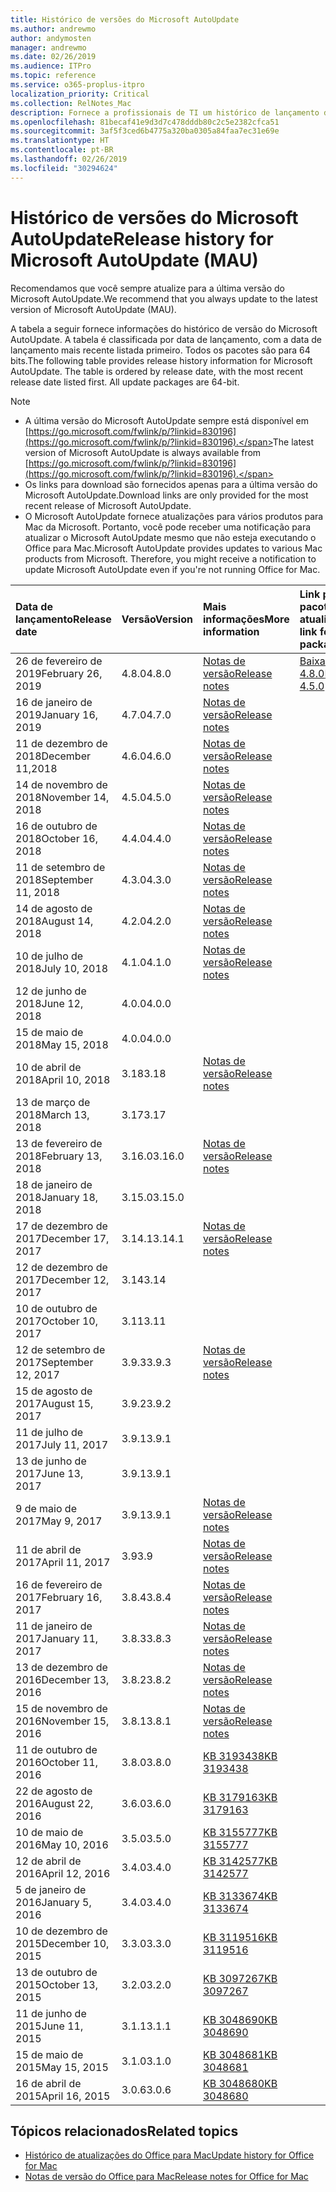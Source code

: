 ```yaml
---
title: Histórico de versões do Microsoft AutoUpdate
ms.author: andrewmo
author: andymosten
manager: andrewmo
ms.date: 02/26/2019
ms.audience: ITPro
ms.topic: reference
ms.service: o365-proplus-itpro
localization_priority: Critical
ms.collection: RelNotes_Mac
description: Fornece a profissionais de TI um histórico de lançamento do Microsoft AutoUpdate
ms.openlocfilehash: 81becaf41e9d3d7c478dddb80c2c5e2382cfca51
ms.sourcegitcommit: 3af5f3ced6b4775a320ba0305a84faa7ec31e69e
ms.translationtype: HT
ms.contentlocale: pt-BR
ms.lasthandoff: 02/26/2019
ms.locfileid: "30294624"
---
```

# <a name="release-history-for-microsoft-autoupdate-mau"></a><span data-ttu-id="e2ccb-103">Histórico de versões do Microsoft AutoUpdate</span><span class="sxs-lookup"><span data-stu-id="e2ccb-103">Release history for Microsoft AutoUpdate (MAU)</span></span>
 
<span data-ttu-id="e2ccb-104">Recomendamos que você sempre atualize para a última versão do Microsoft AutoUpdate.</span><span class="sxs-lookup"><span data-stu-id="e2ccb-104">We recommend that you always update to the latest version of Microsoft AutoUpdate (MAU).</span></span>

<span data-ttu-id="e2ccb-p101">A tabela a seguir fornece informações do histórico de versão do Microsoft AutoUpdate. A tabela é classificada por data de lançamento, com a data de lançamento mais recente listada primeiro. Todos os pacotes são para 64 bits.</span><span class="sxs-lookup"><span data-stu-id="e2ccb-p101">The following table provides release history information for Microsoft AutoUpdate. The table is ordered by release date, with the most recent release date listed first. All update packages are 64-bit.</span></span>


> [!NOTE]
> - <span data-ttu-id="e2ccb-108">A última versão do Microsoft AutoUpdate sempre está disponível em [https://go.microsoft.com/fwlink/p/?linkid=830196](https://go.microsoft.com/fwlink/p/?linkid=830196).</span><span class="sxs-lookup"><span data-stu-id="e2ccb-108">The latest version of Microsoft AutoUpdate is always available from [https://go.microsoft.com/fwlink/p/?linkid=830196](https://go.microsoft.com/fwlink/p/?linkid=830196).</span></span>
> - <span data-ttu-id="e2ccb-109">Os links para download são fornecidos apenas para a última versão do Microsoft AutoUpdate.</span><span class="sxs-lookup"><span data-stu-id="e2ccb-109">Download links are only provided for the most recent release of Microsoft AutoUpdate.</span></span>
> - <span data-ttu-id="e2ccb-p102">O Microsoft AutoUpdate fornece atualizações para vários produtos para Mac da Microsoft. Portanto, você pode receber uma notificação para atualizar o Microsoft AutoUpdate mesmo que não esteja executando o Office para Mac.</span><span class="sxs-lookup"><span data-stu-id="e2ccb-p102">Microsoft AutoUpdate provides updates to various Mac products from Microsoft. Therefore, you might receive a notification to update Microsoft AutoUpdate even if you're not running Office for Mac.</span></span>
  
|<span data-ttu-id="e2ccb-112">**Data de lançamento**</span><span class="sxs-lookup"><span data-stu-id="e2ccb-112">**Release date**</span></span>|<span data-ttu-id="e2ccb-113">**Versão**</span><span class="sxs-lookup"><span data-stu-id="e2ccb-113">**Version**</span></span>|<span data-ttu-id="e2ccb-114">**Mais informações**</span><span class="sxs-lookup"><span data-stu-id="e2ccb-114">**More information**</span></span>|<span data-ttu-id="e2ccb-115">**Link para baixar o pacote de atualização**</span><span class="sxs-lookup"><span data-stu-id="e2ccb-115">**Download link for the update package**</span></span>|
|:-----|:-----|:-----|:-----|
|<span data-ttu-id="e2ccb-116">26 de fevereiro de 2019</span><span class="sxs-lookup"><span data-stu-id="e2ccb-116">February 26, 2019</span></span> <br/>|<span data-ttu-id="e2ccb-117">4.8.0</span><span class="sxs-lookup"><span data-stu-id="e2ccb-117">4.8.0</span></span> <br/> | [<span data-ttu-id="e2ccb-118">Notas de versão</span><span class="sxs-lookup"><span data-stu-id="e2ccb-118">Release notes</span></span>](release-notes-office-for-mac.md#january-2019-release) <br/> |[<span data-ttu-id="e2ccb-119">Baixar MAU 4.8.0</span><span class="sxs-lookup"><span data-stu-id="e2ccb-119">Download MAU 4.5.0</span></span>](https://go.microsoft.com/fwlink/p/?linkid=830196) <br/> |
|<span data-ttu-id="e2ccb-120">16 de janeiro de 2019</span><span class="sxs-lookup"><span data-stu-id="e2ccb-120">January 16, 2019</span></span> <br/>|<span data-ttu-id="e2ccb-121">4.7.0</span><span class="sxs-lookup"><span data-stu-id="e2ccb-121">4.7.0</span></span> <br/> | [<span data-ttu-id="e2ccb-122">Notas de versão</span><span class="sxs-lookup"><span data-stu-id="e2ccb-122">Release notes</span></span>](release-notes-office-for-mac.md#january-2019-release) <br/> | |
|<span data-ttu-id="e2ccb-123">11 de dezembro de 2018</span><span class="sxs-lookup"><span data-stu-id="e2ccb-123">December 11,2018</span></span> <br/>|<span data-ttu-id="e2ccb-124">4.6.0</span><span class="sxs-lookup"><span data-stu-id="e2ccb-124">4.6.0</span></span> <br/> | [<span data-ttu-id="e2ccb-125">Notas de versão</span><span class="sxs-lookup"><span data-stu-id="e2ccb-125">Release notes</span></span>](release-notes-office-for-mac.md#december-2018-release) <br/> ||
|<span data-ttu-id="e2ccb-126">14 de novembro de 2018</span><span class="sxs-lookup"><span data-stu-id="e2ccb-126">November 14, 2018</span></span> <br/> |<span data-ttu-id="e2ccb-127">4.5.0</span><span class="sxs-lookup"><span data-stu-id="e2ccb-127">4.5.0</span></span> <br/> |[<span data-ttu-id="e2ccb-128">Notas de versão</span><span class="sxs-lookup"><span data-stu-id="e2ccb-128">Release notes</span></span>](release-notes-office-for-mac.md#november-2018-release) <br/> | |
|<span data-ttu-id="e2ccb-129">16 de outubro de 2018</span><span class="sxs-lookup"><span data-stu-id="e2ccb-129">October 16, 2018</span></span> <br/> |<span data-ttu-id="e2ccb-130">4.4.0</span><span class="sxs-lookup"><span data-stu-id="e2ccb-130">4.4.0</span></span> <br/> |[<span data-ttu-id="e2ccb-131">Notas de versão</span><span class="sxs-lookup"><span data-stu-id="e2ccb-131">Release notes</span></span>](release-notes-office-for-mac.md#october-2018-release) <br/> | |
|<span data-ttu-id="e2ccb-132">11 de setembro de 2018</span><span class="sxs-lookup"><span data-stu-id="e2ccb-132">September 11, 2018</span></span>  <br/> |<span data-ttu-id="e2ccb-133">4.3.0</span><span class="sxs-lookup"><span data-stu-id="e2ccb-133">4.3.0</span></span>  <br/> |[<span data-ttu-id="e2ccb-134">Notas de versão</span><span class="sxs-lookup"><span data-stu-id="e2ccb-134">Release notes</span></span>](release-notes-office-for-mac.md#september-2018-release) <br/> | |
|<span data-ttu-id="e2ccb-135">14 de agosto de 2018</span><span class="sxs-lookup"><span data-stu-id="e2ccb-135">August 14, 2018</span></span>  <br/> |<span data-ttu-id="e2ccb-136">4.2.0</span><span class="sxs-lookup"><span data-stu-id="e2ccb-136">4.2.0</span></span>  <br/> |[<span data-ttu-id="e2ccb-137">Notas de versão</span><span class="sxs-lookup"><span data-stu-id="e2ccb-137">Release notes</span></span>](release-notes-office-for-mac.md#august-2018-release) <br/> | |
|<span data-ttu-id="e2ccb-138">10 de julho de 2018</span><span class="sxs-lookup"><span data-stu-id="e2ccb-138">July 10, 2018</span></span>  <br/> |<span data-ttu-id="e2ccb-139">4.1.0</span><span class="sxs-lookup"><span data-stu-id="e2ccb-139">4.1.0</span></span>  <br/> |[<span data-ttu-id="e2ccb-140">Notas de versão</span><span class="sxs-lookup"><span data-stu-id="e2ccb-140">Release notes</span></span>](release-notes-office-for-mac.md#july-2018-release) <br/> | |
|<span data-ttu-id="e2ccb-141">12 de junho de 2018</span><span class="sxs-lookup"><span data-stu-id="e2ccb-141">June 12, 2018</span></span>  <br/> |<span data-ttu-id="e2ccb-142">4.0.0</span><span class="sxs-lookup"><span data-stu-id="e2ccb-142">4.0.0</span></span>  <br/> |||
|<span data-ttu-id="e2ccb-143">15 de maio de 2018</span><span class="sxs-lookup"><span data-stu-id="e2ccb-143">May 15, 2018</span></span>  <br/> |<span data-ttu-id="e2ccb-144">4.0.0</span><span class="sxs-lookup"><span data-stu-id="e2ccb-144">4.0.0</span></span>  <br/> |||
|<span data-ttu-id="e2ccb-145">10 de abril de 2018</span><span class="sxs-lookup"><span data-stu-id="e2ccb-145">April 10, 2018</span></span>  <br/> |<span data-ttu-id="e2ccb-146">3.18</span><span class="sxs-lookup"><span data-stu-id="e2ccb-146">3.18</span></span>  <br/> |[<span data-ttu-id="e2ccb-147">Notas de versão</span><span class="sxs-lookup"><span data-stu-id="e2ccb-147">Release notes</span></span>](release-notes-office-for-mac.md#april-2018-release) <br/> ||
|<span data-ttu-id="e2ccb-148">13 de março de 2018</span><span class="sxs-lookup"><span data-stu-id="e2ccb-148">March 13, 2018</span></span>  <br/> |<span data-ttu-id="e2ccb-149">3.17</span><span class="sxs-lookup"><span data-stu-id="e2ccb-149">3.17</span></span>  <br/> |||
|<span data-ttu-id="e2ccb-150">13 de fevereiro de 2018</span><span class="sxs-lookup"><span data-stu-id="e2ccb-150">February 13, 2018</span></span>  <br/> |<span data-ttu-id="e2ccb-151">3.16.0</span><span class="sxs-lookup"><span data-stu-id="e2ccb-151">3.16.0</span></span>  <br/> |[<span data-ttu-id="e2ccb-152">Notas de versão</span><span class="sxs-lookup"><span data-stu-id="e2ccb-152">Release notes</span></span>](release-notes-office-for-mac.md#february-2018-release) <br/> | <br/> |
|<span data-ttu-id="e2ccb-153">18 de janeiro de 2018</span><span class="sxs-lookup"><span data-stu-id="e2ccb-153">January 18, 2018</span></span>  <br/> |<span data-ttu-id="e2ccb-154">3.15.0</span><span class="sxs-lookup"><span data-stu-id="e2ccb-154">3.15.0</span></span>  <br/> |<br/> |
|<span data-ttu-id="e2ccb-155">17 de dezembro de 2017</span><span class="sxs-lookup"><span data-stu-id="e2ccb-155">December 17, 2017</span></span>  <br/> |<span data-ttu-id="e2ccb-156">3.14.1</span><span class="sxs-lookup"><span data-stu-id="e2ccb-156">3.14.1</span></span>  <br/> |[<span data-ttu-id="e2ccb-157">Notas de versão</span><span class="sxs-lookup"><span data-stu-id="e2ccb-157">Release notes</span></span>](release-notes-office-for-mac.md#december-2017-release) <br/> | <br/> |
|<span data-ttu-id="e2ccb-158">12 de dezembro de 2017</span><span class="sxs-lookup"><span data-stu-id="e2ccb-158">December 12, 2017</span></span>  <br/> |<span data-ttu-id="e2ccb-159">3.14</span><span class="sxs-lookup"><span data-stu-id="e2ccb-159">3.14</span></span>  <br/> ||  <br/> |
|<span data-ttu-id="e2ccb-160">10 de outubro de 2017</span><span class="sxs-lookup"><span data-stu-id="e2ccb-160">October 10, 2017</span></span>  <br/> |<span data-ttu-id="e2ccb-161">3.11</span><span class="sxs-lookup"><span data-stu-id="e2ccb-161">3.11</span></span>  <br/> ||<br/> |
|<span data-ttu-id="e2ccb-162">12 de setembro de 2017</span><span class="sxs-lookup"><span data-stu-id="e2ccb-162">September 12, 2017</span></span>  <br/> |<span data-ttu-id="e2ccb-163">3.9.3</span><span class="sxs-lookup"><span data-stu-id="e2ccb-163">3.9.3</span></span>  <br/> |[<span data-ttu-id="e2ccb-164">Notas de versão</span><span class="sxs-lookup"><span data-stu-id="e2ccb-164">Release notes</span></span>](release-notes-office-for-mac.md#september-2017-release) <br/> |<br/> |
|<span data-ttu-id="e2ccb-165">15 de agosto de 2017</span><span class="sxs-lookup"><span data-stu-id="e2ccb-165">August 15, 2017</span></span>  <br/> |<span data-ttu-id="e2ccb-166">3.9.2</span><span class="sxs-lookup"><span data-stu-id="e2ccb-166">3.9.2</span></span>  <br/> || <br/> |
|<span data-ttu-id="e2ccb-167">11 de julho de 2017</span><span class="sxs-lookup"><span data-stu-id="e2ccb-167">July 11, 2017</span></span>  <br/> |<span data-ttu-id="e2ccb-168">3.9.1</span><span class="sxs-lookup"><span data-stu-id="e2ccb-168">3.9.1</span></span>  <br/> || <br/> |
|<span data-ttu-id="e2ccb-169">13 de junho de 2017</span><span class="sxs-lookup"><span data-stu-id="e2ccb-169">June 13, 2017</span></span>  <br/> |<span data-ttu-id="e2ccb-170">3.9.1</span><span class="sxs-lookup"><span data-stu-id="e2ccb-170">3.9.1</span></span>  <br/> || <br/> |
|<span data-ttu-id="e2ccb-171">9 de maio de 2017</span><span class="sxs-lookup"><span data-stu-id="e2ccb-171">May 9, 2017</span></span>  <br/> |<span data-ttu-id="e2ccb-172">3.9.1</span><span class="sxs-lookup"><span data-stu-id="e2ccb-172">3.9.1</span></span>  <br/> |[<span data-ttu-id="e2ccb-173">Notas de versão</span><span class="sxs-lookup"><span data-stu-id="e2ccb-173">Release notes</span></span>](release-notes-office-for-mac.md#may-2017-release) <br/> | <br/> |
|<span data-ttu-id="e2ccb-174">11 de abril de 2017</span><span class="sxs-lookup"><span data-stu-id="e2ccb-174">April 11, 2017</span></span>  <br/> |<span data-ttu-id="e2ccb-175">3.9</span><span class="sxs-lookup"><span data-stu-id="e2ccb-175">3.9</span></span>  <br/> |[<span data-ttu-id="e2ccb-176">Notas de versão</span><span class="sxs-lookup"><span data-stu-id="e2ccb-176">Release notes</span></span>](release-notes-office-for-mac.md#april-2017-release) <br/> |  <br/> |
|<span data-ttu-id="e2ccb-177">16 de fevereiro de 2017</span><span class="sxs-lookup"><span data-stu-id="e2ccb-177">February 16, 2017</span></span>  <br/> |<span data-ttu-id="e2ccb-178">3.8.4</span><span class="sxs-lookup"><span data-stu-id="e2ccb-178">3.8.4</span></span>  <br/> |[<span data-ttu-id="e2ccb-179">Notas de versão</span><span class="sxs-lookup"><span data-stu-id="e2ccb-179">Release notes</span></span>](release-notes-office-for-mac.md#february-2017-release) <br/> | <br/> |
|<span data-ttu-id="e2ccb-180">11 de janeiro de 2017</span><span class="sxs-lookup"><span data-stu-id="e2ccb-180">January 11, 2017</span></span>  <br/> |<span data-ttu-id="e2ccb-181">3.8.3</span><span class="sxs-lookup"><span data-stu-id="e2ccb-181">3.8.3</span></span>  <br/> |[<span data-ttu-id="e2ccb-182">Notas de versão</span><span class="sxs-lookup"><span data-stu-id="e2ccb-182">Release notes</span></span>](release-notes-office-for-mac.md#january-2017-release) <br/> | <br/> |
|<span data-ttu-id="e2ccb-183">13 de dezembro de 2016</span><span class="sxs-lookup"><span data-stu-id="e2ccb-183">December 13, 2016</span></span>  <br/> |<span data-ttu-id="e2ccb-184">3.8.2</span><span class="sxs-lookup"><span data-stu-id="e2ccb-184">3.8.2</span></span>  <br/> |[<span data-ttu-id="e2ccb-185">Notas de versão</span><span class="sxs-lookup"><span data-stu-id="e2ccb-185">Release notes</span></span>](release-notes-office-for-mac.md#december-2016-release) <br/> | <br/> |
|<span data-ttu-id="e2ccb-186">15 de novembro de 2016</span><span class="sxs-lookup"><span data-stu-id="e2ccb-186">November 15, 2016</span></span>  <br/> |<span data-ttu-id="e2ccb-187">3.8.1</span><span class="sxs-lookup"><span data-stu-id="e2ccb-187">3.8.1</span></span>  <br/> |[<span data-ttu-id="e2ccb-188">Notas de versão</span><span class="sxs-lookup"><span data-stu-id="e2ccb-188">Release notes</span></span>](release-notes-office-for-mac.md#november-2016-release) <br/> | <br/> |
|<span data-ttu-id="e2ccb-189">11 de outubro de 2016</span><span class="sxs-lookup"><span data-stu-id="e2ccb-189">October 11, 2016</span></span>  <br/> |<span data-ttu-id="e2ccb-190">3.8.0</span><span class="sxs-lookup"><span data-stu-id="e2ccb-190">3.8.0</span></span>  <br/> |[<span data-ttu-id="e2ccb-191">KB 3193438</span><span class="sxs-lookup"><span data-stu-id="e2ccb-191">KB 3193438</span></span>](https://support.microsoft.com/kb/3193438) <br/> | <br/> |
|<span data-ttu-id="e2ccb-192">22 de agosto de 2016</span><span class="sxs-lookup"><span data-stu-id="e2ccb-192">August 22, 2016</span></span>  <br/> |<span data-ttu-id="e2ccb-193">3.6.0</span><span class="sxs-lookup"><span data-stu-id="e2ccb-193">3.6.0</span></span>  <br/> |[<span data-ttu-id="e2ccb-194">KB 3179163</span><span class="sxs-lookup"><span data-stu-id="e2ccb-194">KB 3179163</span></span>](https://support.microsoft.com/kb/3179163) <br/> | <br/> |
|<span data-ttu-id="e2ccb-195">10 de maio de 2016</span><span class="sxs-lookup"><span data-stu-id="e2ccb-195">May 10, 2016</span></span>  <br/> |<span data-ttu-id="e2ccb-196">3.5.0</span><span class="sxs-lookup"><span data-stu-id="e2ccb-196">3.5.0</span></span>  <br/> |[<span data-ttu-id="e2ccb-197">KB 3155777</span><span class="sxs-lookup"><span data-stu-id="e2ccb-197">KB 3155777</span></span>](https://support.microsoft.com/kb/3155777) <br/> | <br/> |
|<span data-ttu-id="e2ccb-198">12 de abril de 2016</span><span class="sxs-lookup"><span data-stu-id="e2ccb-198">April 12, 2016</span></span>  <br/> |<span data-ttu-id="e2ccb-199">3.4.0</span><span class="sxs-lookup"><span data-stu-id="e2ccb-199">3.4.0</span></span>  <br/> |[<span data-ttu-id="e2ccb-200">KB 3142577</span><span class="sxs-lookup"><span data-stu-id="e2ccb-200">KB 3142577</span></span>](https://support.microsoft.com/kb/3142577) <br/> | <br/> |
|<span data-ttu-id="e2ccb-201">5 de janeiro de 2016</span><span class="sxs-lookup"><span data-stu-id="e2ccb-201">January 5, 2016</span></span>  <br/> |<span data-ttu-id="e2ccb-202">3.4.0</span><span class="sxs-lookup"><span data-stu-id="e2ccb-202">3.4.0</span></span>  <br/> |[<span data-ttu-id="e2ccb-203">KB 3133674</span><span class="sxs-lookup"><span data-stu-id="e2ccb-203">KB 3133674</span></span>](https://support.microsoft.com/kb/3133674) <br/> | <br/> |
|<span data-ttu-id="e2ccb-204">10 de dezembro de 2015</span><span class="sxs-lookup"><span data-stu-id="e2ccb-204">December 10, 2015</span></span>  <br/> |<span data-ttu-id="e2ccb-205">3.3.0</span><span class="sxs-lookup"><span data-stu-id="e2ccb-205">3.3.0</span></span>  <br/> |[<span data-ttu-id="e2ccb-206">KB 3119516</span><span class="sxs-lookup"><span data-stu-id="e2ccb-206">KB 3119516</span></span>](https://support.microsoft.com/kb/3119516) <br/> | <br/> |
|<span data-ttu-id="e2ccb-207">13 de outubro de 2015</span><span class="sxs-lookup"><span data-stu-id="e2ccb-207">October 13, 2015</span></span>  <br/> |<span data-ttu-id="e2ccb-208">3.2.0</span><span class="sxs-lookup"><span data-stu-id="e2ccb-208">3.2.0</span></span>  <br/> |[<span data-ttu-id="e2ccb-209">KB 3097267</span><span class="sxs-lookup"><span data-stu-id="e2ccb-209">KB 3097267</span></span>](https://support.microsoft.com/kb/3097267) <br/> | <br/> |
|<span data-ttu-id="e2ccb-210">11 de junho de 2015</span><span class="sxs-lookup"><span data-stu-id="e2ccb-210">June 11, 2015</span></span>  <br/> |<span data-ttu-id="e2ccb-211">3.1.1</span><span class="sxs-lookup"><span data-stu-id="e2ccb-211">3.1.1</span></span>  <br/> |[<span data-ttu-id="e2ccb-212">KB 3048690</span><span class="sxs-lookup"><span data-stu-id="e2ccb-212">KB 3048690</span></span>](https://support.microsoft.com/kb/3048690) <br/> | <br/> |
|<span data-ttu-id="e2ccb-213">15 de maio de 2015</span><span class="sxs-lookup"><span data-stu-id="e2ccb-213">May 15, 2015</span></span>  <br/> |<span data-ttu-id="e2ccb-214">3.1.0</span><span class="sxs-lookup"><span data-stu-id="e2ccb-214">3.1.0</span></span>  <br/> |[<span data-ttu-id="e2ccb-215">KB 3048681</span><span class="sxs-lookup"><span data-stu-id="e2ccb-215">KB 3048681</span></span>](https://support.microsoft.com/kb/3048681) <br/> | <br/> |
|<span data-ttu-id="e2ccb-216">16 de abril de 2015</span><span class="sxs-lookup"><span data-stu-id="e2ccb-216">April 16, 2015</span></span>  <br/> |<span data-ttu-id="e2ccb-217">3.0.6</span><span class="sxs-lookup"><span data-stu-id="e2ccb-217">3.0.6</span></span>  <br/> |[<span data-ttu-id="e2ccb-218">KB 3048680</span><span class="sxs-lookup"><span data-stu-id="e2ccb-218">KB 3048680</span></span>](https://support.microsoft.com/kb/3048680) <br/> | <br/> |

## <a name="related-topics"></a><span data-ttu-id="e2ccb-219">Tópicos relacionados</span><span class="sxs-lookup"><span data-stu-id="e2ccb-219">Related topics</span></span>

- [<span data-ttu-id="e2ccb-220">Histórico de atualizações do Office para Mac</span><span class="sxs-lookup"><span data-stu-id="e2ccb-220">Update history for Office for Mac</span></span>](update-history-office-for-mac.md)
- [<span data-ttu-id="e2ccb-221">Notas de versão do Office para Mac</span><span class="sxs-lookup"><span data-stu-id="e2ccb-221">Release notes for Office for Mac</span></span>](release-notes-office-for-mac.md) 